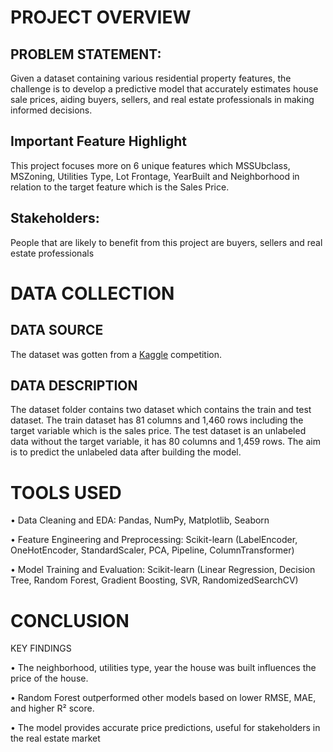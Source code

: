 # PROJECT OVERVIEW
   
   ## PROBLEM STATEMENT: 
   
  Given a dataset containing various residential property features, the challenge is to develop a predictive model that accurately estimates house sale prices, aiding buyers, sellers, and real estate professionals in making informed decisions.
  
  ## Important Feature Highlight 
  This project focuses more on 6 unique features which MSSUbclass, MSZoning, Utilities Type, Lot Frontage, YearBuilt and Neighborhood in relation to the target feature which is the Sales Price.
  ## Stakeholders: 
  People that are likely to benefit from this project are buyers, sellers and real estate professionals
  
# DATA COLLECTION
  ## DATA SOURCE 
  The dataset was gotten from a [Kaggle](https://www.kaggle.com/competitions/house-prices-advanced-regression-techniques/data) competition.

  ## DATA DESCRIPTION 
  The dataset folder contains two dataset which contains the train and test dataset. The train dataset has 81 columns and 1,460 rows including the target variable which is the sales price. The test dataset is an 
  unlabeled data without the target variable, it has 80 columns and 1,459 rows. The aim is to predict the unlabeled data after building the model. 

# TOOLS USED
•	Data Cleaning and EDA: Pandas, NumPy, Matplotlib, Seaborn

•	Feature Engineering and Preprocessing: Scikit-learn (LabelEncoder, OneHotEncoder, StandardScaler, PCA, Pipeline, ColumnTransformer)

•	Model Training and Evaluation: Scikit-learn (Linear Regression, Decision Tree, Random Forest, Gradient Boosting, SVR, RandomizedSearchCV)

# CONCLUSION 
KEY FINDINGS

•	The neighborhood, utilities type, year the house was built influences the price of the house.

•	Random Forest outperformed other models based on lower RMSE, MAE, and higher R² score.

•	The model provides accurate price predictions, useful for stakeholders in the real estate market

